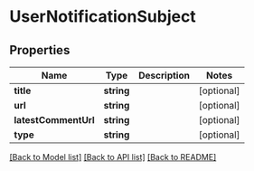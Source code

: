 # UserNotificationSubject

## Properties

Name | Type | Description | Notes
------------ | ------------- | ------------- | -------------
**title** | **string** |  | [optional] 
**url** | **string** |  | [optional] 
**latestCommentUrl** | **string** |  | [optional] 
**type** | **string** |  | [optional] 

[[Back to Model list]](../../README.md#documentation-for-models) [[Back to API list]](../../README.md#documentation-for-api-endpoints) [[Back to README]](../../README.md)


